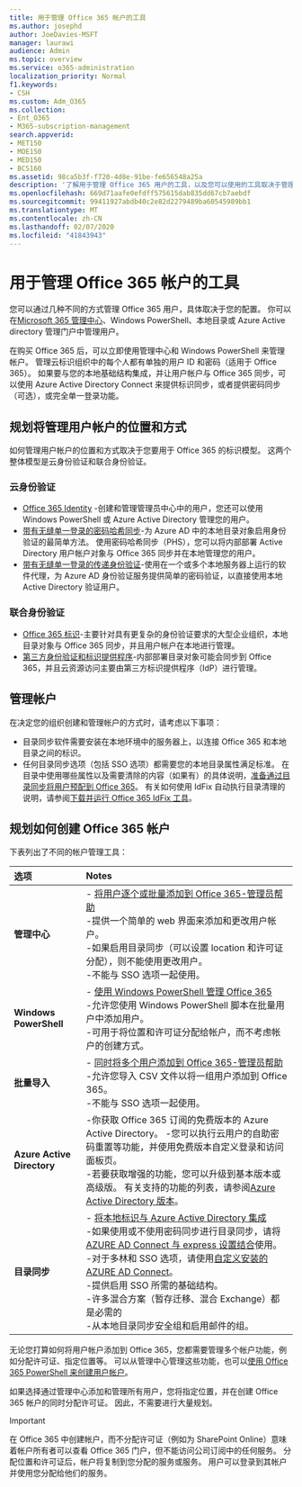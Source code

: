 ```yaml
---
title: 用于管理 Office 365 帐户的工具
ms.author: josephd
author: JoeDavies-MSFT
manager: laurawi
audience: Admin
ms.topic: overview
ms.service: o365-administration
localization_priority: Normal
f1.keywords:
- CSH
ms.custom: Adm_O365
ms.collection:
- Ent_O365
- M365-subscription-management
search.appverid:
- MET150
- MOE150
- MED150
- BCS160
ms.assetid: 98ca5b3f-f720-4d8e-91be-fe656548a25a
description: '了解用于管理 Office 365 用户的工具，以及您可以使用的工具取决于管理用户身份的方式。 '
ms.openlocfilehash: 669d71aafe0efdff575615dab835dd67cb7aebdf
ms.sourcegitcommit: 99411927abdb40c2e82d2279489ba60545989bb1
ms.translationtype: MT
ms.contentlocale: zh-CN
ms.lasthandoff: 02/07/2020
ms.locfileid: "41843943"
---
```

# <a name="tools-to-manage-office-365-accounts"></a>用于管理 Office 365 帐户的工具

您可以通过几种不同的方式管理 Office 365 用户，具体取决于您的配置。 你可以在[Microsoft 365 管理中心](https://admin.microsoft.com)、Windows PowerShell、本地目录或 Azure Active directory 管理门户中管理用户。

在购买 Office 365 后，可以立即使用管理中心和 Windows PowerShell 来管理帐户。 管理云标识组织中的每个人都有单独的用户 ID 和密码（适用于 Office 365）。 如果要与您的本地基础结构集成，并让用户帐户与 Office 365 同步，可以使用 Azure Active Directory Connect 来提供标识同步，或者提供密码同步（可选），或完全单一登录功能。
  
## <a name="plan-for-where-and-how-you-will-manage-your-user-accounts"></a>规划将管理用户帐户的位置和方式

如何管理用户帐户的位置和方式取决于您要用于 Office 365 的标识模型。 这两个整体模型是云身份验证和联合身份验证。
  
### <a name="cloud-authentication"></a>云身份验证

- [Office 365 Identity](about-office-365-identity.md) -创建和管理管理员中心中的用户，您还可以使用 Windows PowerShell 或 Azure Active Directory 管理您的用户。
- [带有无缝单一登录的密码哈希同步](about-office-365-identity.md)-为 Azure AD 中的本地目录对象启用身份验证的最简单方法。 使用密码哈希同步（PHS），您可以将内部部署 Active Directory 用户帐户对象与 Office 365 同步并在本地管理您的用户。 
- [带有无缝单一登录的传递身份验证](about-office-365-identity.md)-使用在一个或多个本地服务器上运行的软件代理，为 Azure AD 身份验证服务提供简单的密码验证，以直接使用本地 Active Directory 验证用户。 

### <a name="federated-authentication"></a>联合身份验证

- [Office 365 标识](about-office-365-identity.md)-主要针对具有更复杂的身份验证要求的大型企业组织，本地目录对象与 Office 365 同步，并且用户帐户在本地进行管理。 
- [第三方身份验证和标识提供程序](about-office-365-identity.md)-内部部署目录对象可能会同步到 Office 365，并且云资源访问主要由第三方标识提供程序（IdP）进行管理。 

## <a name="managing-accounts"></a>管理帐户

在决定您的组织创建和管理帐户的方式时，请考虑以下事项：
  
- 目录同步软件需要安装在本地环境中的服务器上，以连接 Office 365 和本地目录之间的标识。
- 任何目录同步选项（包括 SSO 选项）都需要您的本地目录属性满足标准。 在目录中使用哪些属性以及需要清除的内容（如果有）的具体说明，[准备通过目录同步将用户预配到 Office 365](prepare-for-directory-synchronization.md)。 有关如何使用 IdFix 自动执行目录清理的说明，请参阅[下载并运行 Office 365 IdFix 工具](install-and-run-idfix.md)。 

## <a name="plan-how-you-are-going-to-create-office-365-accounts"></a>规划如何创建 Office 365 帐户

下表列出了不同的帐户管理工具：

|**选项**|**Notes**|
|:-----|:-----|
|**管理中心** | - [将用户逐个或批量添加到 Office 365-管理员帮助](https://support.office.com/article/1970f7d6-03b5-442f-b385-5880b9c256ec) <br> -提供一个简单的 web 界面来添加和更改用户帐户。 <br> -如果启用目录同步（可以设置 location 和许可证分配），则不能使用更改用户。 <br> -不能与 SSO 选项一起使用。 <br> |
|**Windows PowerShell** | - [使用 Windows PowerShell 管理 Office 365](https://go.microsoft.com/fwlink/p/?LinkId=698471) <br> -允许您使用 Windows PowerShell 脚本在批量用户中添加用户。 <br> -可用于将位置和许可证分配给帐户，而不考虑帐户的创建方式。 <br> |
|**批量导入** | - [同时将多个用户添加到 Office 365-管理员帮助](add-several-users-at-the-same-time.md) <br> -允许您导入 CSV 文件以将一组用户添加到 Office 365。 <br> -不能与 SSO 选项一起使用。 <br> |
|**Azure Active Directory** | -你获取 Office 365 订阅的免费版本的 Azure Active Directory。 -您可以执行云用户的自助密码重置等功能，并使用免费版本自定义登录和访问面板页。 <br> -若要获取增强的功能，您可以升级到基本版本或高级版。 有关支持的功能的列表，请参阅[Azure Active Directory 版本](https://go.microsoft.com/fwlink/p/?LinkId=698465)。 <br> |
|**目录同步** | - [将本地标识与 Azure Active Directory 集成](https://go.microsoft.com/fwlink/p/?LinkID=624168) <br> -如果使用或不使用密码同步进行目录同步，请将[AZURE AD Connect 与 express 设置结合](https://go.microsoft.com/fwlink/p/?LinkID=698537)使用。  <br>  -对于多林和 SSO 选项，请使用[自定义安装的 AZURE AD Connect](https://go.microsoft.com/fwlink/p/?LinkId=698430)。 <br> -提供启用 SSO 所需的基础结构。 <br> -许多混合方案（暂存迁移、混合 Exchange）都是必需的 <br> -从本地目录同步安全组和启用邮件的组。 <br> |

无论您打算如何将用户帐户添加到 Office 365，您都需要管理多个帐户功能，例如分配许可证、指定位置等。 可以从管理中心管理这些功能，也可以[使用 Office 365 PowerShell 来创建用户帐户](https://go.microsoft.com/fwlink/p/?LinkId=717083)。

如果选择通过管理中心添加和管理所有用户，您将指定位置，并在创建 Office 365 帐户的同时分配许可证。 因此，不需要进行大量规划。

> [!IMPORTANT]
> 在 Office 365 中创建帐户，而不分配许可证（例如为 SharePoint Online）意味着帐户所有者可以查看 Office 365 门户，但不能访问公司订阅中的任何服务。 分配位置和许可证后，帐户将复制到您分配的服务或服务。 用户可以登录到其帐户并使用您分配给他们的服务。